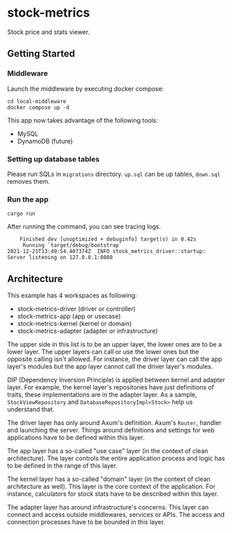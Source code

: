 # stock-metrics

Stock price and stats viewer.

## Getting Started

### Middleware

Launch the middleware by executing docker compose:

```
cd local-middleware
docker compose up -d
```

This app now takes advantage of the following tools:

- MySQL
- DynamoDB (future)

### Setting up database tables

Please run SQLs in `migrations` directory. `up.sql` can be up tables, `down.sql` removes them.

### Run the app

```
cargo run
```

After running the command, you can see tracing logs.

```
    Finished dev [unoptimized + debuginfo] target(s) in 0.42s
     Running `target/debug/bootstrap`
2021-12-21T13:49:54.407374Z  INFO stock_metrics_driver::startup: Server listening on 127.0.0.1:8080
```

## Architecture

This example has 4 workspaces as following:

- stock-metrics-driver (driver or controller)
- stock-metrics-app (app or usecase)
- stock-metrics-kernel (kernel or domain)
- stock-metrics-adapter (adapter or infrastructure)

The upper side in this list is to be an upper layer, the lower ones are to be a lower layer. The upper layers can call or use the lower ones but the opposite calling isn't allowed. For instance, the driver layer can call the app layer's modules but the app layer cannot call the driver layer's modules.

DIP (Dependency Inversion Principle) is applied between kernel and adapter layer. For example, the kernel layer's repositories have just definitions of traits, these implementations are in the adapter layer. As a sample, `StockViewRepository` and `DatabaseRepositoryImpl<Stock>` help us understand that.

The driver layer has only around Axum's definition. Axum's `Router`, handler and launching the server. Things around definitions and settings for web applications have to be defined within this layer.

The app layer has a so-called "use case" layer (in the context of clean architecture). The layer controls the entire application process and logic has to be defined in the range of this layer.

The kernel layer has a so-called "domain" layer (in the context of clean architecture as well). This layer is the core context of the application. For instance, calculators for stock stats have to be described within this layer.

The adapter layer has around infrastructure's concerns. This layer can connect and access outside middlewares, services or APIs. The access and connection processes have to be bounded in this layer.
